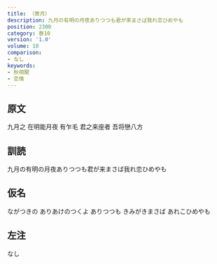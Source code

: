 ```yaml
---
title: （寄月）
description: 九月の有明の月夜ありつつも君が来まさば我れ恋ひめやも
position: 2300
category: 巻10
version: '1.0'
volume: 10
comparison:
- なし
keywords:
- 秋相聞
- 恋情
---
```


## 原文

九月之 在明能月夜 有乍毛 君之来座者 吾将戀八方

## 訓読

九月の有明の月夜ありつつも君が来まさば我れ恋ひめやも

## 仮名

ながつきの ありあけのつくよ ありつつも きみがきまさば あれこひめやも

## 左注

なし
